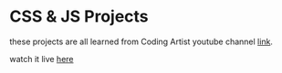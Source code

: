 # CSS & JS Projects

these projects are all learned from Coding Artist youtube channel [link](https://www.youtube.com/c/CodingArtist).

watch it live [here](https://golden-druid-d2324a.netlify.app/)
